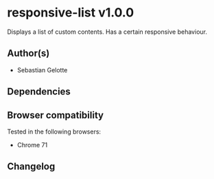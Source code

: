 # responsive-list v1.0.0

Displays a list of custom contents. Has a certain responsive behaviour.

## Author(s)

- Sebastian Gelotte

## Dependencies



## Browser compatibility

Tested in the following browsers:

- Chrome 71

## Changelog


